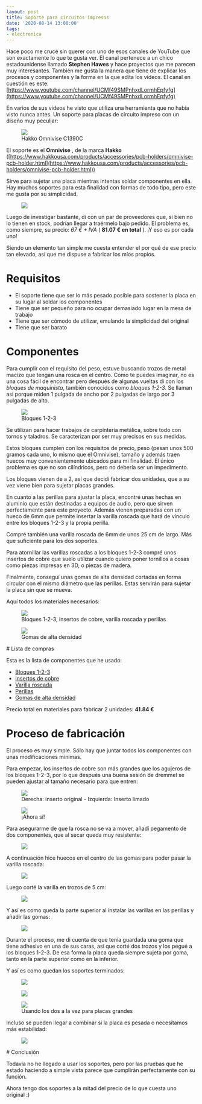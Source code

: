 ```yaml
---
layout: post
title: Soporte para circuitos impresos
date: '2020-08-14 13:00:00'
tags:
- electronica
---
```


Hace poco me crucé sin querer con uno de esos canales de YouTube que son exactamente lo que te gusta ver. El canal pertenece a un chico estadounidense llamado **Stephen Hawes** y hace proyectos que me parecen muy interesantes. También me gusta la manera que tiene de explicar los procesos y componentes y la forma en la que edita los videos. El canal en cuestión es este: [https://www.youtube.com/channel/UCMf49SMPnhxdLormhEpfyfg](https://www.youtube.com/channel/UCMf49SMPnhxdLormhEpfyfg)

En varios de sus videos he visto que utiliza una herramienta que no había visto nunca antes. Un soporte para placas de circuito impreso con un diseño muy peculiar:

<figure class="kg-image-card"><img src="/content/images/2020/08/image.png" class="kg-image"><figcaption>Hakko Omnivise C1390C</figcaption></figure>

El soporte es el **Omnivise** , de la marca **Hakko** ([https://www.hakkousa.com/products/accessories/pcb-holders/omnivise-pcb-holder.html](https://www.hakkousa.com/products/accessories/pcb-holders/omnivise-pcb-holder.html))

Sirve para sujetar una placa mientras intentas soldar componentes en ella. Hay muchos soportes para esta finalidad con formas de todo tipo, pero este me gusta por su simplicidad.

<figure class="kg-image-card"><img src="/content/images/2020/08/image-1.png" class="kg-image"></figure>

Luego de investigar bastante, di con un par de proveedores que, si bien no lo tienen en stock, podrían llegar a traérmelo bajo pedido. El problema es, como siempre, su precio: _67 € + IVA_ ( **81.07 € en total** ). ¡Y eso es por cada uno!

Siendo un elemento tan simple me cuesta entender el por qué de ese precio tan elevado, así que me dispuse a fabricar los míos propios.

# Requisitos

- El soporte tiene que ser lo más pesado posible para sostener la placa en su lugar al soldar los componentes
- Tiene que ser pequeño para no ocupar demasiado lugar en la mesa de trabajo
- Tiene que ser cómodo de utilizar, emulando la simplicidad del original
- Tiene que ser barato

# Componentes

Para cumplir con el requisito del peso, estuve buscando trozos de metal macizo que tengan una rosca en el centro. Como te puedes imaginar, no es una cosa fácil de encontrar pero después de algunas vueltas di con los _bloques de maquinista_, también conocidos como _bloques 1-2-3._ Se llaman así porque miden 1 pulgada de ancho por 2 pulgadas de largo por 3 pulgadas de alto.

<figure class="kg-image-card"><img src="/content/images/2020/08/image-2.png" class="kg-image"><figcaption>Bloques 1-2-3</figcaption></figure>

Se utilizan para hacer trabajos de carpintería metálica, sobre todo con tornos y taladros. Se caracterizan por ser muy precisos en sus medidas.

Estos bloques cumplen con los requisitos de precio, peso (pesan unos 500 gramos cada uno, lo mismo que el Omnivise), tamaño y además traen huecos muy convenientemente ubicados para mi finalidad. El único problema es que no son cilíndricos, pero no debería ser un impedimento.

Los bloques vienen de a 2, así que decidí fabricar dos unidades, que a su vez viene bien para sujetar placas grandes.

En cuanto a las perillas para ajustar la placa, encontré unas hechas en aluminio que están destinadas a equipos de audio, pero que sirven perfectamente para este proyecto. Además vienen preparadas con un hueco de 6mm que permite insertar la varilla roscada que hará de vínculo entre los bloques 1-2-3 y la propia perilla.

Compré también una varilla roscada de 6mm de unos 25 cm de largo. Más que suficiente para los dos soportes.

Para atornillar las varillas roscadas a los bloques 1-2-3 compré unos insertos de cobre que suelo utilizar cuando quiero poner tornillos a cosas como piezas impresas en 3D, o piezas de madera.

Finalmente, conseguí unas gomas de alta densidad cortadas en forma circular con el mismo diámetro que las perillas. Estas servirán para sujetar la placa sin que se mueva.

Aquí todos los materiales necesarios:

<figure class="kg-image-card"><img src="/content/images/2020/08/image-3.png" class="kg-image"><figcaption>Bloques 1-2-3, insertos de cobre, varilla roscada y perillas</figcaption></figure><figure class="kg-image-card"><img src="/content/images/2020/08/image-4.png" class="kg-image"><figcaption>Gomas de alta densidad</figcaption></figure>
# Lista de compras

Esta es la lista de componentes que he usado:

- [Bloques 1-2-3](https://www.aliexpress.com/item/4000020628039.html)
- [Insertos de cobre](https://www.aliexpress.com/item/4000583057890.html)
- [Varilla roscada](https://www.aliexpress.com/item/4000368087033.html)
- [Perillas](https://www.aliexpress.com/item/32627722861.html)
- [Gomas de alta densidad](https://www.aliexpress.com/item/32891181355.html)

Precio total en materiales para fabricar 2 unidades: **41.84 €**

# Proceso de fabricación

El proceso es muy simple. Sólo hay que juntar todos los componentes con unas modificaciones mínimas.

Para empezar, los insertos de cobre son más grandes que los agujeros de los bloques 1-2-3, por lo que después una buena sesión de dremmel se pueden ajustar al tamaño necesario para que entren:

<figure class="kg-image-card"><img src="/content/images/2020/08/image-5.png" class="kg-image"><figcaption>Derecha: inserto original - Izquierda: Inserto limado</figcaption></figure><figure class="kg-image-card"><img src="/content/images/2020/08/image-6.png" class="kg-image"><figcaption>¡Ahora sí!</figcaption></figure>

Para asegurarme de que la rosca no se va a mover, añadí pegamento de dos componentes, que al secar queda muy resistente:

<figure class="kg-image-card"><img src="/content/images/2020/08/image-7.png" class="kg-image"></figure>

A continuación hice huecos en el centro de las gomas para poder pasar la varilla roscada:

<figure class="kg-image-card"><img src="/content/images/2020/08/image-8.png" class="kg-image"></figure>

Luego corté la varilla en trozos de 5 cm:

<figure class="kg-image-card"><img src="/content/images/2020/08/image-9.png" class="kg-image"></figure>

Y así es como queda la parte superior al instalar las varillas en las perillas y añadir las gomas:

<figure class="kg-image-card"><img src="/content/images/2020/08/image-10.png" class="kg-image"></figure>

Durante el proceso, me di cuenta de que tenía guardada una goma que tiene adhesivo en una de sus caras, así que corté dos trozos y los pegué a los bloques 1-2-3. De esa forma la placa queda siempre sujeta por goma, tanto en la parte superior como en la inferior.

Y así es como quedan los soportes terminados:

<figure class="kg-image-card"><img src="/content/images/2020/08/image-11.png" class="kg-image"></figure><figure class="kg-image-card"><img src="/content/images/2020/08/image-12.png" class="kg-image"></figure><figure class="kg-image-card"><img src="/content/images/2020/08/image-13.png" class="kg-image"><figcaption>Usando los dos a la vez para placas grandes</figcaption></figure>

Incluso se pueden llegar a combinar si la placa es pesada o necesitamos más estabilidad:

<figure class="kg-image-card"><img src="/content/images/2020/08/image-14.png" class="kg-image"></figure>
# Conclusión

Todavía no he llegado a usar los soportes, pero por las pruebas que he estado haciendo a simple vista parece que cumplirán perfectamente con su función.

Ahora tengo dos soportes a la mitad del precio de lo que cuesta uno original :)

